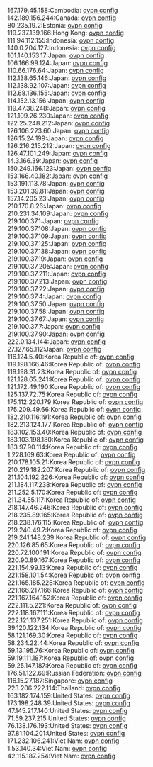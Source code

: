 167.179.45.158:Cambodia: [ovpn config](vpn/167_179_45_158.ovpn)  
142.189.156.244:Canada: [ovpn config](vpn/142_189_156_244.ovpn)  
80.235.19.2:Estonia: [ovpn config](vpn/80_235_19_2.ovpn)  
119.237.139.166:Hong Kong: [ovpn config](vpn/119_237_139_166.ovpn)  
111.94.112.155:Indonesia: [ovpn config](vpn/111_94_112_155.ovpn)  
140.0.204.127:Indonesia: [ovpn config](vpn/140_0_204_127.ovpn)  
101.140.153.17:Japan: [ovpn config](vpn/101_140_153_17.ovpn)  
106.166.99.124:Japan: [ovpn config](vpn/106_166_99_124.ovpn)  
110.66.176.64:Japan: [ovpn config](vpn/110_66_176_64.ovpn)  
112.138.65.146:Japan: [ovpn config](vpn/112_138_65_146.ovpn)  
112.138.92.107:Japan: [ovpn config](vpn/112_138_92_107.ovpn)  
112.68.136.155:Japan: [ovpn config](vpn/112_68_136_155.ovpn)  
114.152.13.156:Japan: [ovpn config](vpn/114_152_13_156.ovpn)  
119.47.38.248:Japan: [ovpn config](vpn/119_47_38_248.ovpn)  
121.109.26.230:Japan: [ovpn config](vpn/121_109_26_230.ovpn)  
122.25.248.212:Japan: [ovpn config](vpn/122_25_248_212.ovpn)  
126.106.223.60:Japan: [ovpn config](vpn/126_106_223_60.ovpn)  
126.15.24.199:Japan: [ovpn config](vpn/126_15_24_199.ovpn)  
126.216.215.212:Japan: [ovpn config](vpn/126_216_215_212.ovpn)  
126.47.101.249:Japan: [ovpn config](vpn/126_47_101_249.ovpn)  
14.3.166.39:Japan: [ovpn config](vpn/14_3_166_39.ovpn)  
150.249.166.123:Japan: [ovpn config](vpn/150_249_166_123.ovpn)  
153.166.40.182:Japan: [ovpn config](vpn/153_166_40_182.ovpn)  
153.191.113.78:Japan: [ovpn config](vpn/153_191_113_78.ovpn)  
153.201.39.81:Japan: [ovpn config](vpn/153_201_39_81.ovpn)  
157.14.205.23:Japan: [ovpn config](vpn/157_14_205_23.ovpn)  
210.170.8.26:Japan: [ovpn config](vpn/210_170_8_26.ovpn)  
210.231.34.109:Japan: [ovpn config](vpn/210_231_34_109.ovpn)  
219.100.37.1:Japan: [ovpn config](vpn/219_100_37_1.ovpn)  
219.100.37.108:Japan: [ovpn config](vpn/219_100_37_108.ovpn)  
219.100.37.109:Japan: [ovpn config](vpn/219_100_37_109.ovpn)  
219.100.37.125:Japan: [ovpn config](vpn/219_100_37_125.ovpn)  
219.100.37.138:Japan: [ovpn config](vpn/219_100_37_138.ovpn)  
219.100.37.19:Japan: [ovpn config](vpn/219_100_37_19.ovpn)  
219.100.37.205:Japan: [ovpn config](vpn/219_100_37_205.ovpn)  
219.100.37.211:Japan: [ovpn config](vpn/219_100_37_211.ovpn)  
219.100.37.213:Japan: [ovpn config](vpn/219_100_37_213.ovpn)  
219.100.37.22:Japan: [ovpn config](vpn/219_100_37_22.ovpn)  
219.100.37.4:Japan: [ovpn config](vpn/219_100_37_4.ovpn)  
219.100.37.50:Japan: [ovpn config](vpn/219_100_37_50.ovpn)  
219.100.37.58:Japan: [ovpn config](vpn/219_100_37_58.ovpn)  
219.100.37.67:Japan: [ovpn config](vpn/219_100_37_67.ovpn)  
219.100.37.7:Japan: [ovpn config](vpn/219_100_37_7.ovpn)  
219.100.37.90:Japan: [ovpn config](vpn/219_100_37_90.ovpn)  
222.0.134.144:Japan: [ovpn config](vpn/222_0_134_144.ovpn)  
27.127.65.112:Japan: [ovpn config](vpn/27_127_65_112.ovpn)  
116.124.5.40:Korea Republic of: [ovpn config](vpn/116_124_5_40.ovpn)  
119.198.166.46:Korea Republic of: [ovpn config](vpn/119_198_166_46.ovpn)  
119.198.31.23:Korea Republic of: [ovpn config](vpn/119_198_31_23.ovpn)  
121.128.65.241:Korea Republic of: [ovpn config](vpn/121_128_65_241.ovpn)  
121.172.49.190:Korea Republic of: [ovpn config](vpn/121_172_49_190.ovpn)  
125.137.72.75:Korea Republic of: [ovpn config](vpn/125_137_72_75.ovpn)  
175.112.220.179:Korea Republic of: [ovpn config](vpn/175_112_220_179.ovpn)  
175.209.49.66:Korea Republic of: [ovpn config](vpn/175_209_49_66.ovpn)  
182.210.116.191:Korea Republic of: [ovpn config](vpn/182_210_116_191.ovpn)  
182.213.124.177:Korea Republic of: [ovpn config](vpn/182_213_124_177.ovpn)  
183.102.153.40:Korea Republic of: [ovpn config](vpn/183_102_153_40.ovpn)  
183.103.198.180:Korea Republic of: [ovpn config](vpn/183_103_198_180.ovpn)  
183.97.90.114:Korea Republic of: [ovpn config](vpn/183_97_90_114.ovpn)  
1.228.169.63:Korea Republic of: [ovpn config](vpn/1_228_169_63.ovpn)  
210.178.105.21:Korea Republic of: [ovpn config](vpn/210_178_105_21.ovpn)  
210.219.182.207:Korea Republic of: [ovpn config](vpn/210_219_182_207.ovpn)  
211.104.192.226:Korea Republic of: [ovpn config](vpn/211_104_192_226.ovpn)  
211.184.117.238:Korea Republic of: [ovpn config](vpn/211_184_117_238.ovpn)  
211.252.5.170:Korea Republic of: [ovpn config](vpn/211_252_5_170.ovpn)  
211.34.55.117:Korea Republic of: [ovpn config](vpn/211_34_55_117.ovpn)  
218.147.46.246:Korea Republic of: [ovpn config](vpn/218_147_46_246.ovpn)  
218.235.89.165:Korea Republic of: [ovpn config](vpn/218_235_89_165.ovpn)  
218.238.176.115:Korea Republic of: [ovpn config](vpn/218_238_176_115.ovpn)  
219.240.49.7:Korea Republic of: [ovpn config](vpn/219_240_49_7.ovpn)  
219.241.148.239:Korea Republic of: [ovpn config](vpn/219_241_148_239.ovpn)  
220.126.85.65:Korea Republic of: [ovpn config](vpn/220_126_85_65.ovpn)  
220.72.100.191:Korea Republic of: [ovpn config](vpn/220_72_100_191.ovpn)  
220.90.89.167:Korea Republic of: [ovpn config](vpn/220_90_89_167.ovpn)  
221.154.99.13:Korea Republic of: [ovpn config](vpn/221_154_99_13.ovpn)  
221.158.101.54:Korea Republic of: [ovpn config](vpn/221_158_101_54.ovpn)  
221.165.185.228:Korea Republic of: [ovpn config](vpn/221_165_185_228.ovpn)  
221.166.217.166:Korea Republic of: [ovpn config](vpn/221_166_217_166.ovpn)  
221.167.164.152:Korea Republic of: [ovpn config](vpn/221_167_164_152.ovpn)  
222.111.5.221:Korea Republic of: [ovpn config](vpn/222_111_5_221.ovpn)  
222.118.167.111:Korea Republic of: [ovpn config](vpn/222_118_167_111.ovpn)  
222.121.137.251:Korea Republic of: [ovpn config](vpn/222_121_137_251.ovpn)  
39.120.122.134:Korea Republic of: [ovpn config](vpn/39_120_122_134.ovpn)  
58.121.169.30:Korea Republic of: [ovpn config](vpn/58_121_169_30.ovpn)  
58.234.22.44:Korea Republic of: [ovpn config](vpn/58_234_22_44.ovpn)  
59.13.195.76:Korea Republic of: [ovpn config](vpn/59_13_195_76.ovpn)  
59.19.111.187:Korea Republic of: [ovpn config](vpn/59_19_111_187.ovpn)  
59.25.147.187:Korea Republic of: [ovpn config](vpn/59_25_147_187.ovpn)  
176.51.122.69:Russian Federation: [ovpn config](vpn/176_51_122_69.ovpn)  
116.15.27.187:Singapore: [ovpn config](vpn/116_15_27_187.ovpn)  
223.206.222.114:Thailand: [ovpn config](vpn/223_206_222_114.ovpn)  
163.182.174.159:United States: [ovpn config](vpn/163_182_174_159.ovpn)  
173.198.248.39:United States: [ovpn config](vpn/173_198_248_39.ovpn)  
47.145.217.140:United States: [ovpn config](vpn/47_145_217_140.ovpn)  
71.59.237.215:United States: [ovpn config](vpn/71_59_237_215.ovpn)  
76.138.176.193:United States: [ovpn config](vpn/76_138_176_193.ovpn)  
97.81.104.201:United States: [ovpn config](vpn/97_81_104_201.ovpn)  
171.232.106.241:Viet Nam: [ovpn config](vpn/171_232_106_241.ovpn)  
1.53.140.34:Viet Nam: [ovpn config](vpn/1_53_140_34.ovpn)  
42.115.187.254:Viet Nam: [ovpn config](vpn/42_115_187_254.ovpn)  

